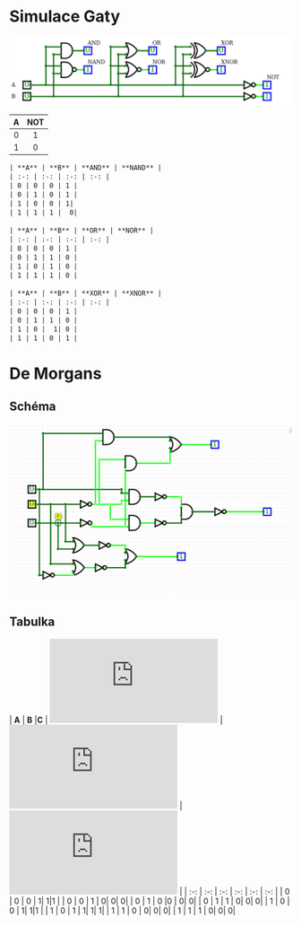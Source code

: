 # Simulace Gaty 
![Schema2](Schema1.png)

 **A** | **NOT** 
     :-: | :-: 
     0 | 1 
     1 | 0 

    | **A** | **B** | **AND** | **NAND** |
    | :-: | :-: | :-: | :-: |
    | 0 | 0 | 0 | 1 |
    | 0 | 1 | 0 | 1 |
    | 1 | 0 | 0 | 1|
    | 1 | 1 | 1 |  0|

    | **A** | **B** | **OR** | **NOR** |
    | :-: | :-: | :-: | :-: |
    | 0 | 0 | 0 | 1 |
    | 0 | 1 | 1 | 0 |
    | 1 | 0 | 1 | 0 |
    | 1 | 1 | 1 | 0 |

    | **A** | **B** | **XOR** | **XNOR** |
    | :-: | :-: | :-: | :-: |
    | 0 | 0 | 0 | 1 |
    | 0 | 1 | 1 | 0 |
    | 1 | 0 |  1| 0 |
    | 1 | 1 | 0 | 1 |

# De Morgans 

## Schéma
![Schema2](Schema2.png)

## Tabulka

 | **A** | **B** |**C** | ![equation](https://latex.codecogs.com/gif.latex?f) | ![equation](https://latex.codecogs.com/gif.latex?f_%7BAND%7D) | ![equation](https://latex.codecogs.com/gif.latex?f_%7BOR%7D) |
    | :-: | :-: | :-: | :-: | :-: | :-: |
    | 0 | 0 | 0 | 1| 1|1 |
    | 0 | 0 | 1 | 0| 0| 0|
    | 0 | 1 | 0 |0 | 0| 0|
    | 0 | 1 | 1 | 0| 0| 0|
    | 1 | 0 | 0 | 1| 1|1 |
    | 1 | 0 | 1 | 1| 1| 1|
    | 1 | 1 | 0 | 0| 0| 0|
    | 1 | 1 | 1 | 0| 0| 0|
